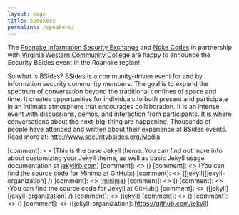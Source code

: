 ```yaml
---
layout: page
title: Speakers
permalink: /speakers/
---
```


The [Roanoke Information Security Exchange](https://roanokeinfosec.com/) and
[Noke Codes](http://nokecodes.org/) in partnership with 
[Virginia Western Community College](https://www.virginiawestern.edu/) are happy
to announce the Security BSides event in the Roanoke region!

So what is BSides? BSides is a community-driven event for and by information
security community members. The goal is to expand the spectrum of conversation
beyond the traditional confines of space and time. It creates opportunities for
individuals to both present and participate in an intimate atmosphere that
encourages collaboration. It is an intense event with discussions, demos, and
interaction from participants. It is where conversations about the
next-big-thing are happening.  Thousands of people have attended and written
about their experience at BSides events. Read more at:
<http://www.securitybsides.org/Media>


[comment]: <> (This is the base Jekyll theme. You can find out more info about customizing your Jekyll theme, as well as basic Jekyll usage documentation at [jekyllrb.com](https://jekyllrb.com/))
[comment]: <> ()
[comment]: <> (You can find the source code for Minima at GitHub:)
[comment]: <> ([jekyll][jekyll-organization] /)
[comment]: <> ([minima](https://github.com/jekyll/minima))
[comment]: <> ()
[comment]: <> (You can find the source code for Jekyll at GitHub:)
[comment]: <> ([jekyll][jekyll-organization] /)
[comment]: <> ([jekyll](https://github.com/jekyll/jekyll))
[comment]: <> ()
[comment]: <> ()
[comment]: <> ([jekyll-organization]: https://github.com/jekyll)
